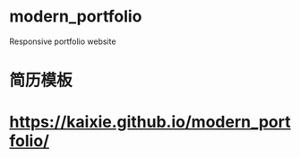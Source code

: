 # modern_portfolio
Responsive portfolio website
# 简历模板
# https://kaixie.github.io/modern_portfolio/
